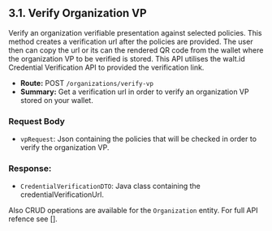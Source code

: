 ## 3.1. Verify Organization VP
Verify an organization verifiable presentation against selected policies. This method creates a verification url after the policies are provided. The user then can copy the url or its can the rendered QR code from the wallet where the organization VP to be verified is stored. This API utilises the walt.id Credential Verification API to provided the verification link. 

 - **Route:** POST `/organizations/verify-vp`
 - **Summary:** Get a verification url in order to verify an organization VP stored on your wallet.

### Request Body
- `vpRequest`: Json containing the policies that will be checked in order to verify the organization VP.
### Response:
- `CredentialVerificationDTO`: Java class containing the credentialVerificationUrl.

Also CRUD operations are available for the `Organization` entity. For full API refence see [].
